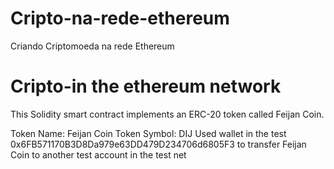 # Cripto-na-rede-ethereum
Criando Criptomoeda na rede Ethereum


# Cripto-in the ethereum network
This Solidity smart contract implements an ERC-20 token called Feijan Coin.

Token Name: Feijan Coin
Token Symbol: DIJ
Used wallet in the test 0x6FB571170B3D8Da979e63DD479D234706d6805F3 to transfer Feijan Coin to another test account in the test net
